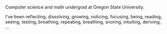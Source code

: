 Computer science and math undergrad at Oregon State University.

I've been reflecting, dissolving, growing, noticing, focusing, being, reading, seeing, testing, breathing, repeating, breathing, snoring, intuiting, deriving, ...
